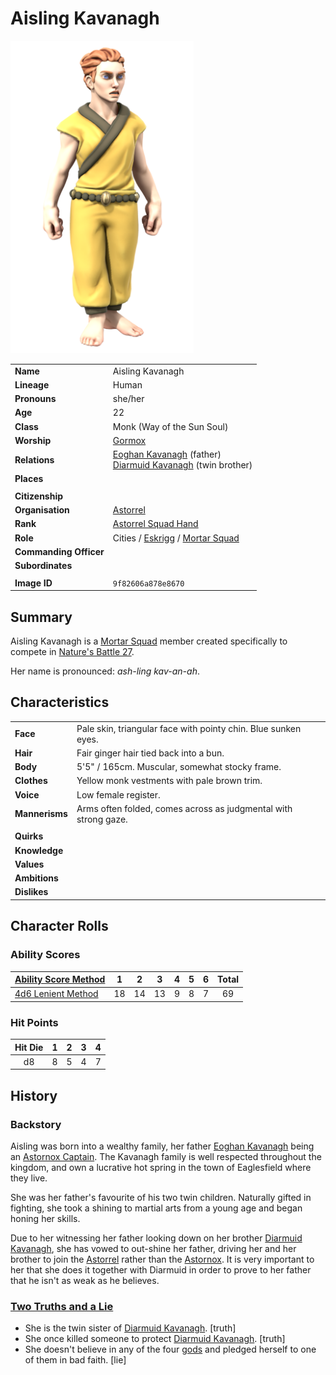 # Aisling Kavanagh

<img src="https://raw.githubusercontent.com/jesskelsall/astarus-images/main/characters/portraits/9f82606a878e8670.png" height="500" />

|||
| --- | --- |
| **Name** | Aisling Kavanagh | character.3
| **Lineage** | Human |
| **Pronouns** | she/her |
| **Age** | 22 |
| **Class** | Monk (Way of the Sun Soul) |
| **Worship** | [Gormox](../gods/deities/gormox.md) |
| **Relations** | [Eoghan Kavanagh](eoghan-kavanagh.md) (father)<br>[Diarmuid Kavanagh](diarmuid-kavanagh.md) (twin brother) |
| **Places** | |
|||
| **Citizenship** | |
| **Organisation** | [Astorrel](../organisations/astorrel/astorrel.md) |
| **Rank** | [Astorrel Squad Hand](../organisations/astorrel/ranks/astorrel-squad-hand.md) |
| **Role** | Cities / [Eskrigg](../places/cities/eskrigg.md) / [Mortar Squad](../organisations/astorrel/squads/mortar-squad.md) |
| **Commanding Officer** | |
| **Subordinates** | |
|||
| **Image ID** | `9f82606a878e8670` |

## Summary

Aisling Kavanagh is a [Mortar Squad](../organisations/astorrel/squads/mortar-squad.md) member created specifically to compete in [Nature's Battle 27](../storylines/ended/natures-battle-27.md).

Her name is pronounced: *ash-ling kav-an-ah*.

## Characteristics

| | |
| --- | --- |
| **Face** | Pale skin, triangular face with pointy chin. Blue sunken eyes. | characteristics.2
| **Hair** | Fair ginger hair tied back into a bun. |
| **Body** | 5'5" / 165cm. Muscular, somewhat stocky frame. |
| **Clothes** | Yellow monk vestments with pale brown trim. |
| **Voice** | Low female register. |
| **Mannerisms** | Arms often folded, comes across as judgmental with strong gaze. |
| | |
| **Quirks** | |
| **Knowledge** | |
| **Values** | |
| **Ambitions** | |
| **Dislikes** | |

## Character Rolls

### Ability Scores

| [Ability Score Method](../mechanics/ability-score-method/ability-score-method.md) | 1 | 2 | 3 | 4 | 5 | 6 | Total |
| --- |:---:|:---:|:---:|:---:|:---:|:---:|:---:|
| [4d6 Lenient Method](../mechanics/ability-score-method/4d6-lenient-method.md) | 18 | 14 | 13 | 9 | 8 | 7 | 69 |

### Hit Points

| Hit Die | 1 | 2 | 3 | 4 |
|:---:|:---:|:---:|:---:|:---:|
| d8 | 8 | 5 | 4 | 7 |

## History

### Backstory

Aisling was born into a wealthy family, her father [Eoghan Kavanagh](eoghan-kavanagh.md) being an [Astornox Captain](../organisations/astornox/ranks/astornox-captain.md). The Kavanagh family is well respected throughout the kingdom, and own a lucrative hot spring in the town of Eaglesfield where they live.

She was her father's favourite of his two twin children. Naturally gifted in fighting, she took a shining to martial arts from a young age and began honing her skills.

Due to her witnessing her father looking down on her brother [Diarmuid Kavanagh](diarmuid-kavanagh.md), she has vowed to out-shine her father, driving her and her brother to join the [Astorrel](../organisations/astorrel/astorrel.md) rather than the [Astornox](../organisations/astornox/astornox.md). It is very important to her that she does it together with Diarmuid in order to prove to her father that he isn't as weak as he believes.

### [Two Truths and a Lie](../mechanics/roleplay/two-truths-and-a-lie.md)

- She is the twin sister of [Diarmuid Kavanagh](diarmuid-kavanagh.md). [truth]
- She once killed someone to protect [Diarmuid Kavanagh](diarmuid-kavanagh.md). [truth]
- She doesn't believe in any of the four [gods](../gods/gods.md) and pledged herself to one of them in bad faith. [lie]
